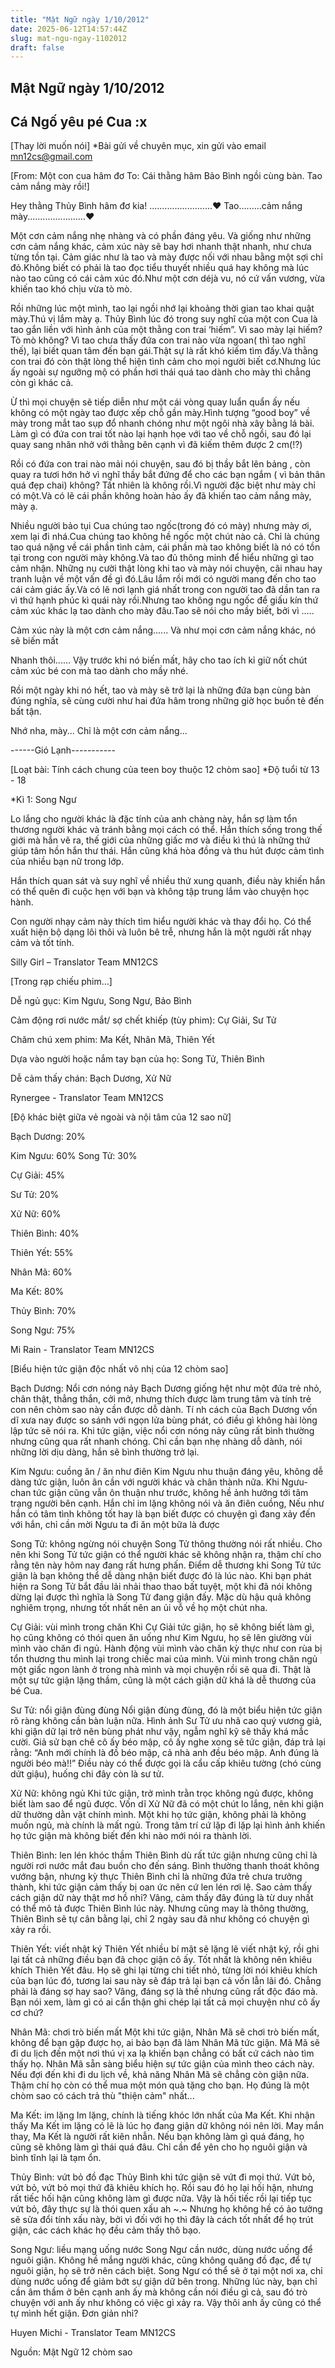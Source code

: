 ```yaml
---
title: "Mật Ngữ ngày 1/10/2012"
date: 2025-06-12T14:57:44Z
slug: mat-ngu-ngay-1102012
draft: false
---
```


## Mật Ngữ ngày 1/10/2012

## Cá Ngố yêu pé Cua :x

[Thay lời muốn nói] 
 *Bài gửi về chuyên mục, xin gửi vào email mn12cs@gmail.com
 
 [From: Một con cua hâm đơ
 To: Cái thằng hâm Bảo Bình ngồi cùng bàn.
 Tao cảm nắng mày rồi!]

 Hey thằng Thủy Bình hâm đơ kia!
 .........................♥ Tao.........cảm nắng mày.......................♥
 
 Một cơn cảm nắng nhẹ nhàng và có phần đáng yêu.
 Và giống như những cơn cảm nắng khác, cảm xúc này sẽ bay hơi nhanh thật nhanh, như chưa từng tồn tại.
 Cảm giác như là tao và mày được nối với nhau bằng một sợi chỉ đỏ.Không biết có phải là tao đọc tiểu thuyết nhiều quá hay không mà lúc nào tao cũng có cái cảm xúc đó.Như một cơn déjà vu, nó cứ vấn vương, vừa khiến tao khó chịu vừa tò mò. 
 
 Rồi những lúc một mình, tao lại ngồi nhớ lại khoảng thời gian tao khai quật mày.Thú vị lắm mày ạ. Thủy Bình lúc đó trong suy nghĩ của một con Cua là tao gắn liền với hình ảnh của một thằng con trai ‘hiếm”. Vì sao mày lại hiếm? Tò mò không? Vì tao chưa thấy đứa con trai nào vừa ngoan( thì tao nghĩ thế), lại biết quan tâm đến bạn gái.Thật sự là rất khó kiếm tìm đấy.Và thằng con trai đó còn thật lòng thể hiện tình cảm cho mọi người biết cơ.Nhưng lúc ấy ngoài sự ngưỡng mộ có phần hơi thái quá tao dành cho mày thì chẳng còn gì khác cả.
 
 Ừ thì mọi chuyện sẽ tiếp diễn như một cái vòng quay luẩn quẩn ấy nếu không có một ngày tao được xếp chỗ gần mày.Hình tượng “good boy” về mày trong mắt tao sụp đổ nhanh chóng như một ngôi nhà xây bằng lá bài. Làm gì có đứa con trai tốt nào lại hạnh họe với tao về chỗ ngồi, sau đó lại quay sang nhăn nhở với thằng bên cạnh vì đã kiếm thêm được 2 cm(!?) 
 
 Rồi có đứa con trai nào mải nói chuyện, sau đó bị thầy bắt lên bảng , còn quay ra tươi hớn hở vì nghĩ thầy bắt đứng để cho các bạn ngắm ( vì bản thân quá đẹp chai) không? Tất nhiên là không rồi.Vì người đặc biệt như mày chỉ có một.Và có lẽ cái phần không hoàn hảo ấy đã khiến tao cảm nắng mày, mày ạ.
 
 Nhiều người bảo tụi Cua chúng tao ngốc(trong đó có mày) nhưng mày ơi, xem lại đi nhá.Cua chúng tao không hề ngốc một chút nào cả. Chỉ là chúng tao quá nặng về cái phần tình cảm, cái phần mà tao không biết là nó có tồn tại trong con người mày không.Và tao đủ thông minh để hiểu những gì tao cảm nhận. Những nụ cười thật lòng khi tao và mày nói chuyện, cãi nhau hay tranh luận về một vấn đề gì đó.Lâu lắm rồi mới có người mang đến cho tao cái cảm giác ấy.Và có lẽ nơi lạnh giá nhất trong con người tao đã dần tan ra vì thứ hạnh phúc kì quái này rồi.Nhưng tao không ngu ngốc để giấu kín thứ cảm xúc khác lạ tao dành cho mày đâu.Tao sẽ nói cho mầy biết, bởi vì .....
 
 Cảm xúc này là một cơn cảm nắng......
 Và như mọi cơn cảm nắng khác, nó sẽ biến mất
 
 Nhanh thôi......
 Vậy trước khi nó biến mất, hãy cho tao ích kỉ giữ nốt chút cảm xúc bé con mà tao dành cho mầy nhé.
 
 Rồi một ngày khi nó hết, tao và mày sẽ trở lại là những đứa bạn cùng bàn đúng nghĩa, sẽ cùng cười như hai đứa hâm trong những giờ học buồn tẻ đến bất tận.
 
 Nhớ nha, mày...
 Chỉ là một cơn cảm nắng...
 
 ------Gió Lạnh-----------
 
 
 
 
 
[Loạt bài: Tính cách chung của teen boy thuộc 12 chòm sao]
 *Độ tuổi từ 13 - 18
 
 *Kì 1: Song Ngư

 Lo lắng cho người khác là đặc tính của anh chàng này, hắn sợ làm tổn thương người khác và tránh bằng mọi cách có thể. Hắn thích sống trong thế 
giới mà hắn vẽ ra, thế giới của những giấc mơ và điều kì thú là những thứ giúp tâm hồn hắn thư thái. Hắn cũng khá hòa đồng và thu hút được cảm tình của nhiều bạn nữ trong lớp.
 
 Hắn thích quan sát và suy nghĩ về nhiều thứ xung quanh, điều này khiến hắn có thể quên đi cuộc hẹn với bạn và không tập trung lắm vào chuyện học hành. 
 
 Con người nhạy cảm này thích tìm hiểu người khác và thay đổi họ. Có thể xuất hiện bộ dạng lôi thôi và luôn bê trễ, nhưng hắn là một người rất nhạy cảm và tốt tính. 
 
 Silly Girl – Translator Team MN12CS
 
 
 
 
 
[Trong rạp chiếu phim…]

 Dễ ngủ gục: Kim Ngưu, Song Ngư, Bảo Bình
 
 Cảm động rơi nước mắt/ sợ chết khiếp (tùy phim): Cự Giải, Sư Tử
 
 
 Chăm chú xem phim: Ma Kết, Nhân Mã, Thiên Yết
 
 Dựa vào người hoặc nắm tay bạn của họ: Song Tử, Thiên Bình
 
 Dễ cảm thấy chán: Bạch Dương, Xử Nữ
 
 Rynergee - Translator Team MN12CS
 
 
 
 
[Độ khác biệt giữa vẻ ngoài và nội tâm của 12 sao nữ]

 Bạch Dương: 20%
 
 Kim Ngưu: 60%
 Song Tử: 30%
 
 Cự Giải: 45%
 
 Sư Tử: 20%
 
 Xử Nữ: 60%
 
 Thiên Bình: 40%
 
 Thiên Yết: 55%
 
 Nhân Mã: 60%
 
 Ma Kết: 80%
 
 Thủy Bình: 70%
 
 Song Ngư: 75%
 
 Mi Rain - Translator Team MN12CS
 
 
 
 
[Biểu hiện tức giận độc nhất vô nhị của 12 chòm sao]

 
 Bạch Dương: Nổi cơn nóng nảy
 Bạch Dương giống hệt như một đứa trẻ nhỏ, chân thật, thẳng thắn, cởi mở, nhưng thích được làm trung tâm và tính trẻ con nên chòm sao này cần được dỗ dành. Tí
nh cách của Bạch Dương vốn dĩ xưa nay được so sánh với ngọn lửa bùng phát, có điều gì không hài lòng lập tức sẽ nói ra. Khi tức giận, việc nổi cơn nóng nảy cũng rất bình thường nhưng cũng qua rất nhanh chóng. Chỉ cần bạn nhẹ nhàng dỗ dành, nói những lời dịu dàng, hắn sẽ bình thường trở lại.
 
 Kim Ngưu: cuồng ăn / ăn như điên
 Kim Ngưu nhu thuận đáng yêu, không dễ dàng tức giận, luôn ân cần với người khác và chân thành nữa. Khi Ngưu-chan tức giận cũng vẫn ôn thuận như trước, không hề ảnh hưởng tới tâm trạng người bên cạnh. Hắn chỉ im lặng không nói và ăn điên cuồng, 
 Nếu như hắn có tâm tình không tốt hay là bạn biết được có chuyện gì đang xảy đến với hắn, chỉ cần mời Ngưu ta đi ăn một bữa là được
 
 
 Song Tử: không ngừng nói chuyện
 Song Tử thông thường nói rất nhiều. Cho nên khi Song Tử tức giận có thể người khác sẽ không nhận ra, thậm chí cho rằng tên này hôm nay đang rất hưng phấn. Điểm dễ thương khi Song Tử tức giận là bạn không thể dễ dàng nhận biết được đó là lúc nào. Khi bạn phát hiện ra Song Tử bắt đầu lải nhải thao thao bất tuyệt, một khi đã nói không dừng lại được thì nghĩa là Song Tử đang giận đấy. Mặc dù hậu quả không nghiêm trọng, nhưng tốt nhất nên an ủi vỗ về họ một chút nha.
 
 
 Cự Giải: vùi mình trong chăn
 Khi Cự Giải tức giận, họ sẽ không biết làm gì, họ cũng không có thói quen ăn uống như Kim Ngưu, họ sẽ lên giường vùi mình vào chăn đi ngủ. Hành động vùi mình vào chăn kỳ thực như con rùa bị tổn thương thu mình lại trong chiếc mai của mình. Vùi mình trong chăn ngủ một giấc ngon lành ở trong nhà mình và mọi chuyện rồi sẽ qua đi. Thật là một sự tức giận lặng thầm, cũng là một cách giận dữ khá là dễ thương của bé Cua.
 
 Sư Tử: nổi giận đùng đùng
 Nổi giận đùng đùng, đó là một biểu hiện tức giận rõ ràng không cần bàn luận nữa. Hình ảnh Sư Tử ưu nhã cao quý vương giả, khi giận dữ lại trở nên bùng phát như vậy, ngẫm nghĩ kỹ sẽ thấy khá mắc cười. Giả sử bạn chê cô ấy béo mập, cô ấy nghe xong sẽ tức giận, đáp trả lại rằng: “Anh mới chính là đồ béo mập, cả nhà anh đều béo mập. Anh đúng là người béo mà!!” Điều này có thể được gọi là cẩu cấp khiêu tường (chó cùng dứt giậu), huống chi đây còn là sư tử.
 
 Xử Nữ: không ngủ
 Khi tức giận, trở mình trằn trọc không ngủ được, không biết làm sao để ngủ được. Vốn dĩ Xử Nữ đã có một chút lo lắng, nên khi giận dữ thường dằn vặt chính mình. Một khi họ tức giận, không phải là không muốn ngủ, mà chính là mất ngủ. Trong tâm trí cứ lặp đi lặp lại hình ảnh khiến họ tức giận mà không biết đến khi nào mới nói ra thành lời.
 
 
 Thiên Bình: len lén khóc thầm
 Thiên Bình dù rất tức giận nhưng cũng chỉ là người rơi nước mắt đau buồn cho đến sáng. Bình thường thanh thoát không vướng bận, nhưng kỳ thực Thiên Bình chỉ là những đứa trẻ chưa trưởng thành, khi tức giận cảm thấy bị oan ức nên cứ len lén rơi lệ. Sao cảm thấy cách giận dữ này thật mơ hồ nhỉ? Vâng, cảm thấy đây đúng là từ duy nhất có thể mô tả được Thiên Bình lúc này. Nhưng cũng may là thông thường, Thiên Bình sẽ tự cân bằng lại, chỉ 2 ngày sau đã như không có chuyện gì xảy ra rồi.
 
 
 Thiên Yết: viết nhật ký
 Thiên Yết nhiều bí mật sẽ lặng lẽ viết nhật ký, rồi ghi lại tất cả những điều bạn đã chọc giận cô ấy. Tốt nhất là không nên khiêu khích Thiên Yết đâu. Họ sẽ ghi lại từng chi tiết nhỏ, từng lời nói khiêu khích của bạn lúc đó, tương lai sau này sẽ đáp trả lại bạn cả vốn lẫn lãi đó. Chẳng phải là đáng sợ hay sao? Vâng, đáng sợ là thế nhưng cũng rất độc đáo mà. Bạn nói xem, làm gì có ai cẩn thận ghi chép lại tất cả mọi chuyện như cô ấy cơ chứ?
 
 
 Nhân Mã: chơi trò biến mất
 Một khi tức giận, Nhân Mã sẽ chơi trò biến mất, không để bạn gặp được họ, ai bảo bạn đã làm Nhân Mã tức giận. Mã Mã sẽ đi du lịch đến một nơi thú vị xa lạ khiến bạn chẳng có bất cứ cách nào tìm thấy họ. Nhân Mã sẵn sàng biểu hiện sự tức giận của mình theo cách này. Nếu đợi đến khi đi du lịch về, khả năng Nhân Mã sẽ chẳng còn giận nữa. Thậm chí họ còn có thể mua một món quà tặng cho bạn. Họ đúng là một chòm sao có cách trả thù "thiện cảm" nhất...
 
 
 
 Ma Kết: im lặng
 Im lặng, chính là tiếng khóc lớn nhất của Ma Kết. Khi nhận thấy Ma Kết im lặng có lẽ là lúc họ đang giận dữ không nói nên lời. May mắn thay, Ma Kết là người rất kiên nhẫn. Nếu bạn không làm gì quá đáng, họ cũng sẽ không làm gì thái quá đâu. Chỉ cần để yên cho họ nguôi giận và bình tĩnh lại là tạm ổn.
 
 
 
 Thủy Bình: vứt bỏ đồ đạc
 Thủy Bình khi tức giận sẽ vứt đi mọi thứ. Vứt bỏ, vứt bỏ, vứt bỏ mọi thứ đã khiêu khích họ. Rồi sau đó họ lại hối hận, nhưng rất tiếc hối hận cũng không làm gì được nữa. Vậy là hối tiếc rồi lại tiếp tục vứt bỏ, đây thực sự là thói quen xấu ah ~.~ Nhưng họ không hề có ảo tưởng sẽ sửa đổi tính xấu này, bởi vì đối với họ thì đây là cách tốt nhất để họ trút giận, các cách khác họ đều cảm thấy thô bạo. 
 
 
 Song Ngư: liều mạng uống nước
 Song Ngư cần nước, dùng nước uống để nguôi giận. Không hề mắng người khác, cũng không quăng đồ đạc, để tự nguôi giận, họ sẽ trở nên cách biệt. Song Ngư có thể sẽ ở tại một nơi xa, chỉ dùng nước uống để giảm bớt sự giận dữ bên trong. Những lúc này, bạn chỉ cần âm thầm ở bên cạnh anh ấy mà không cần nói điều gì cả, sau đó trò chuyện với anh ấy như không có việc gì xảy ra. Vậy thôi anh ấy cũng có thể tự mình hết giận. Đơn giản nhỉ?
 
 Huyen Michi - Translator Team MN12CS
 
Nguồn: Mật Ngữ 12 chòm sao